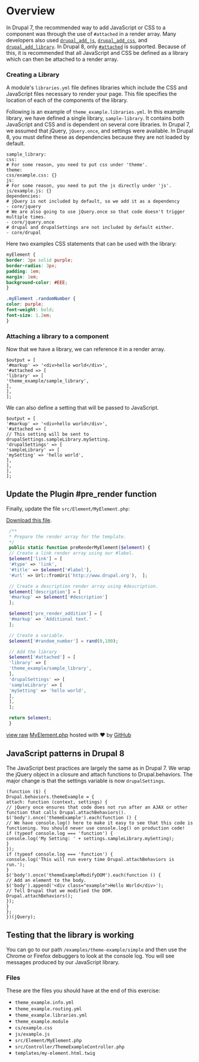 <!--
{
"name" : "drupal-8-adding-javascript-css-libraries-components",
"version" : "0.0.1",
"title" : "Lesson 9.3 - Adding JavaScript / CSS / Libraries to components",
"description" : "Adding JavaScript / CSS / Libraries to components",
"freshnessDate" : 2015-12-11,
"homepage" : "https://docs.acquia.com/articles/drupal-8-adding-javascript-css-libraries-components",
"canonicalSource" : "https://docs.acquia.com/articles/drupal-8-adding-javascript-css-libraries-components",
"license" : "CC BY-SA"
}
-->

<!-- @section -->

# Overview

In Drupal 7, the recommended way to add JavaScript or CSS to a component was through the use of `#attached` in a render array. Many developers also used [`drupal_add_js`](https://api.drupal.org/api/drupal/includes%21common.inc/function/drupal_add_js/7), [`drupal_add_css`](https://api.drupal.org/api/drupal/includes%21common.inc/function/drupal_add_css/7), and [`drupal_add_library`](https://api.drupal.org/api/drupal/includes%21common.inc/function/drupal_add_library/7). In Drupal 8, only [`#attached`](https://api.drupal.org/api/drupal/8/search/attached) is supported. Because of this, it is recommended that all JavaScript and CSS be defined as a library which can then be attached to a render array.

### Creating a Library

A module's `libraries.yml` file defines libraries which include the CSS and JavaScript files necessary to render your page. This file specifies the location of each of the components of the library.

Following is an example of `theme_example.libraries.yml`. In this example library, we have defined a single library, `sample-library`. It contains both JavaScript and CSS and is dependent on several core libraries. In Drupal 7, we assumed that jQuery, `jQuery.once`, and settings were available. In Drupal 8, you must define these as dependencies because they are not loaded by default.

```
sample_library:
css:
# For some reason, you need to put css under 'theme'.
theme:
css/example.css: {}
js:
# For some reason, you need to put the js directly under 'js'.
js/example.js: {}
dependencies:
# jQuery is not included by default, so we add it as a dependency
- core/jquery
# We are also going to use jQuery.once so that code doesn't trigger multiple times.
- core/jquery.once
# drupal and drupalSettings are not included by default either.
- core/drupal
```

Here two examples CSS statements that can be used with the library:

```css
myElement {
border: 3px solid purple;
border-radius: 3px;
padding: 1em;
margin: 1em;
background-color: #EEE;
}

.myElement .randomNumber {
color: purple;
font-weight: bold;
font-size: 1.2em;
}
```

### Attaching a library to a component

Now that we have a library, we can reference it in a render array.

```
$output = [
'#markup' => '<div>hello world</div>',
'#attached => [
'library' => [
'theme_example/sample_library',
],
],
];
```

We can also define a setting that will be passed to JavaScript.

```
$output = [
'#markup' => '<div>hello world</div>',
'#attached => [
// This setting will be sent to drupalSettings.sampleLibrary.mySetting.
'drupalSettings' => [
'sampleLibrary' => [
'mySetting' => 'hello world',
],
],
],
];
```

<!-- @section -->

## Update the Plugin #pre_render function

Finally, update the file `src/Element/MyElement.php`:

[Download this file](https://gist.github.com/acquialibrary/571b269d5c6d56afc115/archive/962f52db459fe1952df9411807976b7125a2cccf.zip).

```php
 /**
 * Prepare the render array for the template.
 */
 public static function preRenderMyElement($element) {
 // Create a link render array using our #label.
 $element['link'] = [
 '#type' => 'link',
 '#title' => $element['#label'],
 '#url' => Url::fromUri('http://www.drupal.org'),  ];

 // Create a description render array using #description.
 $element['description'] = [
 '#markup' => $element['#description']
 ];

 $element['pre_render_addition'] = [
 '#markup' => 'Additional text.'
 ];

 // Create a variable.
 $element['#random_number'] = rand(0,100);

 // Add the library
 $element['#attached'] = [
 'library' => [
 'theme_example/sample_library',
 ],
 'drupalSettings' => [
 'sampleLibrary' => [
 'mySetting' => 'hello world',
 ],
 ],
 ];

 return $element;
 }
```

[view raw](https://gist.github.com/acquialibrary/571b269d5c6d56afc115/raw/962f52db459fe1952df9411807976b7125a2cccf/MyElement.php) [MyElement.php](https://gist.github.com/acquialibrary/571b269d5c6d56afc115#file-myelement-php) hosted with ❤ by [GitHub](https://github.com)

## JavaScript patterns in Drupal 8

The JavaScript best practices are largely the same as in Drupal 7\. We wrap the jQuery object in a closure and attach functions to Drupal.behaviors. The major change is that the settings variable is now `drupalSettings`.

```
(function ($) {
Drupal.behaviors.themeExample = {
attach: function (context, settings) {
// jQuery once ensures that code does not run after an AJAX or other function that calls Drupal.attachBehaviors().
$('body').once('themeExample').each(function () {
// We have console.log() here to make it easy to see that this code is functioning. You should never use console.log() on production code!
if (typeof console.log === 'function') {
console.log('My Setting: ' + settings.sampleLibrary.mySetting);
}
});
if (typeof console.log === 'function') {
console.log('This will run every time Drupal.attachBehaviors is run.');
}
$('body').once('themeExampleModifyDOM').each(function () {
// Add an element to the body.
$('body').append('<div class="example">Hello World</div>');
// Tell Drupal that we modified the DOM.
Drupal.attachBehaviors();
});
}
};
})(jQuery);
```

## Testing that the library is working

You can go to our path `/examples/theme-example/simple` and then use the Chrome or Firefox debuggers to look at the console log. You will see messages produced by our JavaScript library.

### Files

These are the files you should have at the end of this exercise:

*   `theme_example.info.yml`
*   `theme_example.routing.yml`
*   `theme_example.libraries.yml`
*   `theme_example.module`
*   `cs/example.css`
*   `js/example.js`
*   `src/Element/MyElement.php`
*   `src/Controller/ThemeExampleController.php`
*   `templates/my-element.html.twig`
